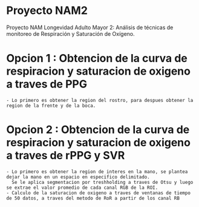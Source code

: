 # Proyecto NAM2

Proyecto NAM Longevidad Adulto Mayor 2: Análisis de técnicas de monitoreo de Respiración y Saturación de Oxígeno.

# Opcion 1 : Obtencion de la curva de respiracion y saturacion de oxigeno a traves de PPG
	- Lo primero es obtener la region del rostro, para despues obtener la region de la frente y de la boca.

# Opcion 2 : Obtencion de la curva de respiracion y saturacion de oxigeno a traves de rPPG y SVR
	- Lo primero es obtener la region de interes en la mano, se plantea dejar la mano en un espacio en especifico delimitado.
	  Se le aplica segmentacion por treshholding a traves de Otsu y luego se extrae el valor promedio de cada canal RGB de la ROI.
	- Calculo de la saturacion de oxigeno a traves de ventanas de tiempo de 50 datos, a traves del metodo de RoR a partir de los canal RB
